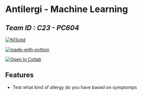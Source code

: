 # Antilergi - Machine Learning
## _Team ID : C23 - PC604_

[![N|Solid](https://cldup.com/dTxpPi9lDf.thumb.png)](https://nodesource.com/products/nsolid)

[![made-with-python](https://img.shields.io/badge/Made%20with-Python-1f425f.svg)](https://www.python.org/)

[![Open In Collab](https://colab.research.google.com/assets/colab-badge.svg)](https://colab.research.google.com/github/Naereen/badges)


## Features
- Test what kind of allergy do you have based on symptomps
